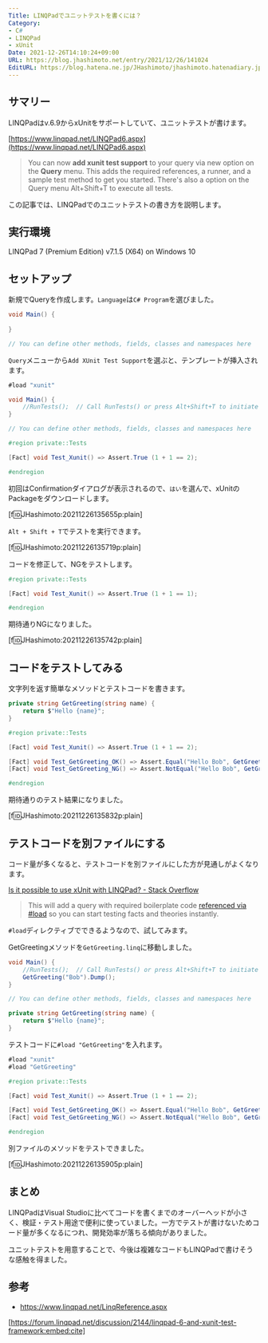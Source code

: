 ```yaml
---
Title: LINQPadでユニットテストを書くには？
Category:
- C#
- LINQPad
- xUnit
Date: 2021-12-26T14:10:24+09:00
URL: https://blog.jhashimoto.net/entry/2021/12/26/141024
EditURL: https://blog.hatena.ne.jp/JHashimoto/jhashimoto.hatenadiary.jp/atom/entry/13574176438046305612
---
```


## サマリー

LINQPadはv.6.9からxUnitをサポートしていて、ユニットテストが書けます。

[https://www.linqpad.net/LINQPad6.aspx](https://www.linqpad.net/LINQPad6.aspx)

> You can now **add xunit test support** to your query via new option on the **Query** menu. This adds the required references, a runner, and a sample test method to get you started. There's also a option on the Query menu Alt+Shift+T to execute all tests.

この記事では、LINQPadでのユニットテストの書き方を説明します。

<!-- more -->

## 実行環境

LINQPad 7 (Premium Edition) v7.1.5 (X64) on Windows 10

## セットアップ

新規でQueryを作成します。`Language`は`C# Program`を選びました。

```cs
void Main() {
	
}

// You can define other methods, fields, classes and namespaces here
```

`Query`メニューから`Add XUnit Test Support`を選ぶと、テンプレートが挿入されます。

```cs
#load "xunit"

void Main() {
	//RunTests();  // Call RunTests() or press Alt+Shift+T to initiate testing.
}

// You can define other methods, fields, classes and namespaces here

#region private::Tests

[Fact] void Test_Xunit() => Assert.True (1 + 1 == 2);

#endregion
```

初回はConfirmationダイアログが表示されるので、`はい`を選んで、xUnitのPackageをダウンロードします。

[f:id:JHashimoto:20211226135655p:plain]

`Alt + Shift + T`でテストを実行できます。

[f:id:JHashimoto:20211226135719p:plain]

コードを修正して、NGをテストします。

```cs
#region private::Tests

[Fact] void Test_Xunit() => Assert.True (1 + 1 == 1);

#endregion
```

期待通りNGになりました。

[f:id:JHashimoto:20211226135742p:plain]

## コードをテストしてみる

文字列を返す簡単なメソッドとテストコードを書きます。

```cs
private string GetGreeting(string name) {
	return $"Hello {name}";
}

#region private::Tests

[Fact] void Test_Xunit() => Assert.True (1 + 1 == 2);

[Fact] void Test_GetGreeting_OK() => Assert.Equal("Hello Bob", GetGreeting("Bob"));
[Fact] void Test_GetGreeting_NG() => Assert.NotEqual("Hello Bob", GetGreeting("Alice"));

#endregion
```

期待通りのテスト結果になりました。

[f:id:JHashimoto:20211226135832p:plain]

## テストコードを別ファイルにする

コード量が多くなると、テストコードを別ファイルにした方が見通しがよくなります。

[Is it possible to use xUnit with LINQPad? - Stack Overflow](https://stackoverflow.com/questions/52798462/is-it-possible-to-use-xunit-with-linqpad)

> This will add a query with required boilerplate code [referenced via #load](https://www.linqpad.net/LinqReference.aspx) so you can start testing facts and theories instantly.

`#load`ディレクティブでできるようなので、試してみます。

GetGreetingメソッドを`GetGreeting.linq`に移動しました。

```cs
void Main() {
	//RunTests();  // Call RunTests() or press Alt+Shift+T to initiate testing.
	GetGreeting("Bob").Dump();
}

// You can define other methods, fields, classes and namespaces here

private string GetGreeting(string name) {
	return $"Hello {name}";
}
```

テストコードに`#load "GetGreeting"`を入れます。

```cs
#load "xunit"
#load "GetGreeting"

#region private::Tests

[Fact] void Test_Xunit() => Assert.True (1 + 1 == 2);

[Fact] void Test_GetGreeting_OK() => Assert.Equal("Hello Bob", GetGreeting("Bob"));
[Fact] void Test_GetGreeting_NG() => Assert.NotEqual("Hello Bob", GetGreeting("Alice"));

#endregion
```

別ファイルのメソッドをテストできました。

[f:id:JHashimoto:20211226135905p:plain]

## まとめ
LINQPadはVisual Studioに比べてコードを書くまでのオーバーヘッドが小さく、検証・テスト用途で便利に使っていました。一方でテストが書けないためコード量が多くなるにつれ、開発効率が落ちる傾向がありました。

ユニットテストを用意することで、今後は複雑なコードもLINQPadで書けそうな感触を得ました。

## 参考
- https://www.linqpad.net/LinqReference.aspx

[https://forum.linqpad.net/discussion/2144/linqpad-6-and-xunit-test-framework:embed:cite]



